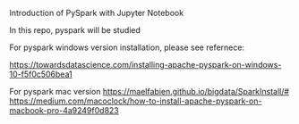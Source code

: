 Introduction of PySpark with Jupyter Notebook

In this repo, pyspark will be studied

For pyspark windows version installation, please see refernece: 

https://towardsdatascience.com/installing-apache-pyspark-on-windows-10-f5f0c506bea1


For pyspark mac version
https://maelfabien.github.io/bigdata/SparkInstall/#
https://medium.com/macoclock/how-to-install-apache-pyspark-on-macbook-pro-4a9249f0d823
